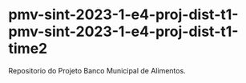 # pmv-sint-2023-1-e4-proj-dist-t1-pmv-sint-2023-1-e4-proj-dist-t1-time2

Repositorio do Projeto Banco Municipal de Alimentos.
